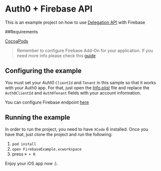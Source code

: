 # Auth0 + Firebase API

This is an example project on how to use [Delegation API](https://docs.auth0.com/auth-api#delegated) with Firebase

##Requirements

[CocoaPods](http://cocoapods.org)

> Remember to configure Firebase Add-On for your application. If you need more info please check this [guide](https://docs.auth0.com/server-apis/firebase)

## Configuring the example

You must set your Auht0 `ClientId` and `Tenant` in this sample so that it works with your Auth0 app. For that, just open the [Info.plist](FirebaseExample/Info.plist) file and replace the `Auth0ClientId` and `Auth0Tenant` fields with your account information.

You can configure Firebase endpoint [here](FirebaseExample/ViewController.swift#L25)


## Running the example

In order to run the project, you need to have `XCode` 6 installed.
Once you have that, just clone the project and run the following:

1. `pod install`
2. `open FirebaseExample.xcworkspace` 
3.  press `⌘ + R`

Enjoy your iOS app now :).
